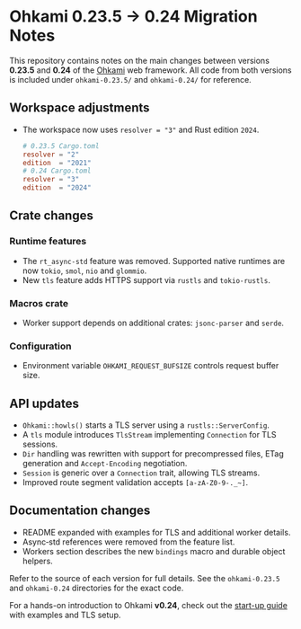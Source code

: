 # Ohkami 0.23.5 -> 0.24 Migration Notes

This repository contains notes on the main changes between versions **0.23.5** and **0.24** of the [Ohkami](https://github.com/ohkami-rs/ohkami) web framework.  All code from both versions is included under `ohkami-0.23.5/` and `ohkami-0.24/` for reference.

## Workspace adjustments

- The workspace now uses `resolver = "3"` and Rust edition `2024`.
  ```toml
  # 0.23.5 Cargo.toml
  resolver = "2"
  edition  = "2021"
  # 0.24 Cargo.toml
  resolver = "3"
  edition  = "2024"
  ```

## Crate changes

### Runtime features
- The `rt_async-std` feature was removed. Supported native runtimes are now `tokio`, `smol`, `nio` and `glommio`.
- New `tls` feature adds HTTPS support via `rustls` and `tokio-rustls`.

### Macros crate
- Worker support depends on additional crates: `jsonc-parser` and `serde`.

### Configuration
- Environment variable `OHKAMI_REQUEST_BUFSIZE` controls request buffer size.

## API updates

- `Ohkami::howls()` starts a TLS server using a `rustls::ServerConfig`.
- A `tls` module introduces `TlsStream` implementing `Connection` for TLS sessions.
- `Dir` handling was rewritten with support for precompressed files, ETag generation and `Accept-Encoding` negotiation.
- `Session` is generic over a `Connection` trait, allowing TLS streams.
- Improved route segment validation accepts `[a-zA-Z0-9-._~]`.

## Documentation changes

- README expanded with examples for TLS and additional worker details.
- Async‑std references were removed from the feature list.
- Workers section describes the new `bindings` macro and durable object helpers.

Refer to the source of each version for full details.  See the `ohkami-0.23.5` and `ohkami-0.24` directories for the exact code.

For a hands-on introduction to Ohkami **v0.24**, check out the [start-up guide](docs/STARTUP_GUIDE_v0.24.md) with examples and TLS setup.
